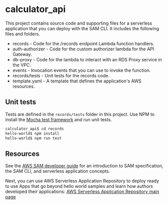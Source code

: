 # calculator_api

This project contains source code and supporting files for a serverless application that you can deploy with the SAM CLI. It includes the following files and folders.

- records - Code for the /records endpoint Lambda function handlers.
- auth-authorizer - Code for the custom authorizer lambda for the API Gateway.
- db-proxy - Code for the lambda to interact with an RDS Proxy service in the VPC.
- events - Invocation events that you can use to invoke the function.
- records/tests - Unit tests for the records code. 
- template.yaml - A template that defines the application's AWS resources.

## Unit tests

Tests are defined in the `records/tests` folder in this project. Use NPM to install the [Mocha test framework](https://mochajs.org/) and run unit tests.

```bash
calculator_api$ cd records
hello-world$ npm install
hello-world$ npm run test
```

## Resources

See the [AWS SAM developer guide](https://docs.aws.amazon.com/serverless-application-model/latest/developerguide/what-is-sam.html) for an introduction to SAM specification, the SAM CLI, and serverless application concepts.

Next, you can use AWS Serverless Application Repository to deploy ready to use Apps that go beyond hello world samples and learn how authors developed their applications: [AWS Serverless Application Repository main page](https://aws.amazon.com/serverless/serverlessrepo/)
